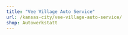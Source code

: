 ```yaml
---
title: "Vee Village Auto Service"
url: /kansas-city/vee-village-auto-service/
shop: Autowerkstatt
---
```

